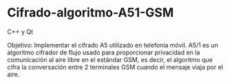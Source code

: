 Cifrado-algoritmo-A51-GSM
=========================

C++ y Qt

Objetivo: Implementar el cifrado A5 utilizado en telefonía móvil.
A5/1 es un algoritmo cifrador de flujo usado para proporcionar privacidad en la comunicación al aire libre en el estándar
GSM, es decir, el algoritmo que cifra la conversación entre 2 terminales GSM cuando el mensaje viaja por el aire. 
